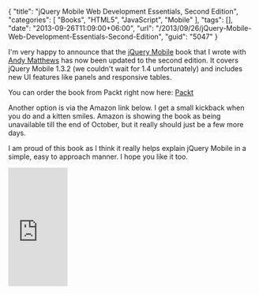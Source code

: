 {
	"title": "jQuery Mobile Web Development Essentials, Second Edition",
	"categories": [
		"Books",
		"HTML5",
		"JavaScript",
		"Mobile"
	],
	"tags": [],
	"date": "2013-09-26T11:09:00+06:00",
	"url": "/2013/09/26/jQuery-Mobile-Web-Development-Essentials-Second-Edition",
	"guid": "5047"
}

<p>
I'm very happy to announce that the <a href="http://www.jquerymobile.com">jQuery Mobile</a> book that I wrote with <a href="http://andymatthews.net/">Andy Matthews</a> has now been updated to the second edition. It covers jQuery Mobile 1.3.2 (we couldn't wait for 1.4 unfortunately) and includes new UI features like panels and responsive tables.
</p>

<p>
You can order the book from Packt right now here: <a href="http://www.packtpub.com/jquery-mobile-web-development-essentials-2e/book">Packt</a>
</p>

<p>
Another option is via the Amazon link below. I get a small kickback when you do and a kitten smiles. Amazon is showing the book as being unavailable till the end of October, but it really should just be a few more days.
</p>

<p>
I am proud of this book as I think it really helps explain jQuery Mobile in a simple, easy to approach manner. I hope you like it too.
</p>

<iframe src="http://rcm-na.amazon-adsystem.com/e/cm?t=raymondcamden-20&o=1&p=8&l=as1&asins=1782167897&nou=1&ref=qf_sp_asin_til&fc1=000000&IS2=1&lt1=_top&m=amazon&lc1=0000FF&bc1=000000&bg1=FFFFFF&f=ifr" style="width:120px;height:240px;" scrolling="no" marginwidth="0" marginheight="0" frameborder="0"></iframe>